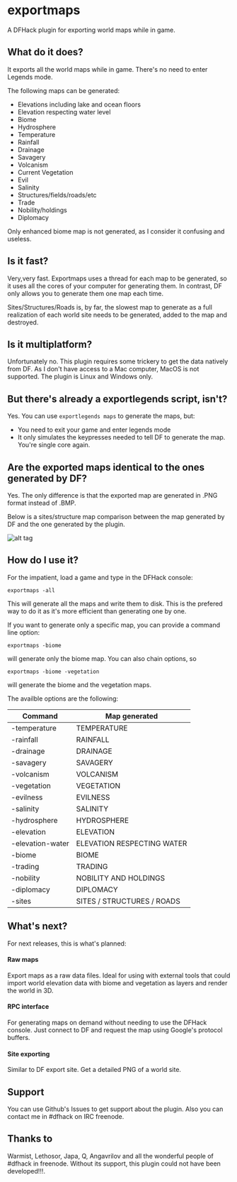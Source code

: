 # **exportmaps**
A DFHack plugin for exporting world maps while in game.

## What do it does?
It exports all the world maps while in game. There's no need to enter Legends mode.

The following maps can be generated:
* Elevations including lake and ocean floors
* Elevation respecting water level
* Biome
* Hydrosphere
* Temperature
* Rainfall
* Drainage
* Savagery
* Volcanism
* Current Vegetation
* Evil
* Salinity
* Structures/fields/roads/etc
* Trade
* Nobility/holdings
* Diplomacy

Only enhanced biome map is not generated, as I consider it confusing and useless.

## Is it fast?
Very,very fast. Exportmaps uses a thread for each map to be generated, so it uses all the cores of your computer for generating them.
In contrast, DF only allows you to generate them one map each time.

Sites/Structures/Roads is, by far, the slowest map to generate as a full realization of each world site needs to be generated, added to the map and destroyed.

## Is it multiplatform?

Unfortunately no. This plugin requires some trickery to get the data natively from DF. As I don't have access to a Mac computer, MacOS is not supported.
The plugin is Linux and Windows only.


## But there's already a exportlegends script, isn't?
Yes. You can use `exportlegends maps` to generate the maps, but:

* You need to exit your game and enter legends mode
* It only simulates the keypresses needed to tell DF to generate the map. You're single core again.

## Are the exported maps identical to the ones generated by DF?
Yes. The only difference is that the exported map are generated in .PNG format instead of .BMP. 

Below is a sites/structure map comparison between the map generated by DF and the one generated by the plugin.

![alt tag](https://github.com/ragundo/exportmaps/blob/master/docs/xites.png)

## How do I use it?
For the impatient, load a game and type in the DFHack console:

`exportmaps -all`

This will generate all the maps and write them to disk. This is the prefered way to do it as it's more efficient than generating one by one.

If you want to generate only a specific map, you can provide a command line option:

`exportmaps -biome`


will generate only the biome map. You can also chain options, so

`exportmaps -biome -vegetation`

will generate the biome and the vegetation maps.

The availble options are the following:

| Command | Map generated |
| --- | --- |
| -temperature     | TEMPERATURE |
| -rainfall        | RAINFALL |
| -drainage        | DRAINAGE |
| -savagery        | SAVAGERY |
| -volcanism       | VOLCANISM |                           
| -vegetation      | VEGETATION |
| -evilness        | EVILNESS |
| -salinity        | SALINITY |
| -hydrosphere     | HYDROSPHERE |
| -elevation       | ELEVATION |
| -elevation-water | ELEVATION RESPECTING WATER |
| -biome           | BIOME |
| -trading         | TRADING |                  
| -nobility        | NOBILITY AND HOLDINGS |
| -diplomacy       | DIPLOMACY |                                
| -sites           | SITES / STRUCTURES / ROADS |



## What's next?
For next releases, this is what's planned:

#### Raw maps
Export maps as a raw data files. Ideal for using with external tools that could import world elevation data
with biome and vegetation as layers and render the world in 3D.

#### RPC interface
For generating maps on demand without needing to use the DFHack console. Just connect to DF and request the map using Google's protocol buffers.

#### Site exporting
Similar to DF export site. Get a detailed PNG of a world site.

## Support
You can use Github's Issues to get support about the plugin. Also you can contact me in #dfhack on IRC freenode.

## Thanks to
Warmist, Lethosor, Japa, Q, Angavrilov and all the wonderful people of #dfhack in freenode.
Without its support, this plugin could not have been developed!!!.